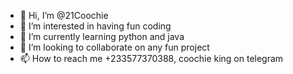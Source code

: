 - 👋 Hi, I’m @21Coochie
- 👀 I’m interested in having fun coding 
- 🌱 I’m currently learning python and java 
- 💞️ I’m looking to collaborate on any fun project
- 📫 How to reach me +233577370388, coochie king on telegram 

<!---
21Coochie/21Coochie is a ✨ special ✨ repository because its `README.md` (this file) appears on your GitHub profile.
You can click the Preview link to take a look at your changes.
--->
